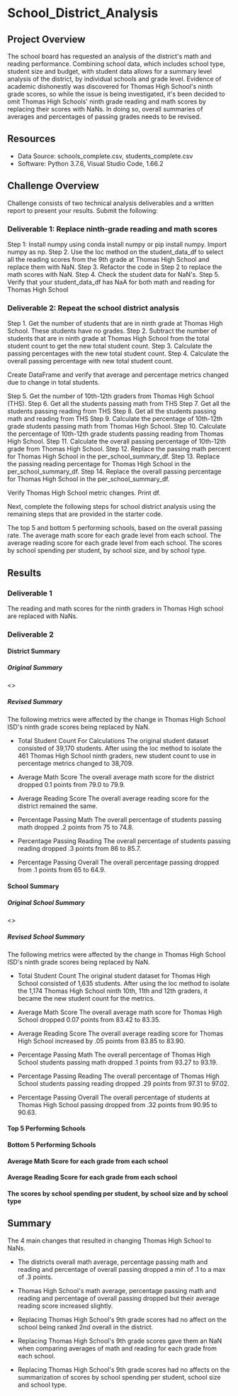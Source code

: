 # School_District_Analysis
## Project Overview
The school board has requested an analysis of the district's math and reading performance. Combining school data, which includes school type, student size and budget, with student data allows for a summary level analysis of the district, by individual schools and grade level. Evidence of academic dishonestly was discovered for Thomas High School's ninth grade scores, so while the issue is being investigated, it's been decided to omit Thomas High Schools' ninth grade reading and math scores by replacing their scores with NaNs. In doing so, overall summaries of averages and percentages of passing grades needs to be revised. 

## Resources
- Data Source: schools_complete.csv, students_complete.csv
- Software: Python 3.7.6, Visual Studio Code, 1.66.2

## Challenge Overview

Challenge consists of two technical analysis deliverables and a written report to present your results. Submit the following:

### Deliverable 1: Replace ninth-grade reading and math scores

Step 1: Install numpy using conda install numpy or pip install numpy. Import numpy as np.
Step 2. Use the loc method on the student_data_df to select all the reading scores from the 9th grade at Thomas High School and replace them with NaN.
Step 3. Refactor the code in Step 2 to replace the math scores with NaN.
Step 4. Check the student data for NaN's. 
Step 5. Verify that your student_data_df has NaA for both math and reading for Thomas High School

### Deliverable 2: Repeat the school district analysis
Step 1. Get the number of students that are in ninth grade at Thomas High School. These students have no grades. 
Step 2. Subtract the number of students that are in ninth grade at Thomas High School from the total student count to get the new total student count.
Step 3. Calculate the passing percentages with the new total student count.
Step 4. Calculate the overall passing percentage with new total student count.

Create DataFrame and verify that average and percentage metrics changed due to change in total students. 

Step 5.  Get the number of 10th-12th graders from Thomas High School (THS).
Step 6. Get all the students passing math from THS
Step 7. Get all the students passing reading from THS
Step 8. Get all the students passing math and reading from THS
Step 9. Calculate the percentage of 10th-12th grade students passing math from Thomas High School. 
Step 10. Calculate the percentage of 10th-12th grade students passing reading from Thomas High School.
Step 11. Calculate the overall passing percentage of 10th-12th grade from Thomas High School. 
Step 12. Replace the passing math percent for Thomas High School in the per_school_summary_df.
Step 13. Replace the passing reading percentage for Thomas High School in the per_school_summary_df.
Step 14. Replace the overall passing percentage for Thomas High School in the per_school_summary_df.

Verify Thomas High School metric changes. Print df.

Next, complete the following steps for school district analysis using the remaining steps that are provided in the starter code.

The top 5 and bottom 5 performing schools, based on the overall passing rate.
The average math score for each grade level from each school.
The average reading score for each grade level from each school.
The scores by school spending per student, by school size, and by school type.

## Results

### Deliverable 1

The reading and math scores for the ninth graders in Thomas High school are replaced with NaNs.

<Insert NaA>

### Deliverable 2

#### District Summary

##### Original Summary
<<Insert Original Summary>>
##### Revised Summary
<Insert Revised Summary>

The following metrics were affected by the change in Thomas High School ISD's ninth grade scores being replaced by NaN.

- Total Student Count For Calculations
The original student dataset consisted of 39,170 students. After using the loc method to isolate the 461 Thomas High School ninth graders, new student count to use in percentage metrics changed to 38,709.

- Average Math Score
The overall average math score for the district dropped 0.1 points from 79.0 to 79.9. 

- Average Reading Score
The overall average reading score for the district remained the same.

- Percentage Passing Math
The overall percentage of students passing math dropped .2 points from 75 to 74.8.

- Percentage Passing Reading
The overall percentage of students passing reading dropped .3 points from 86 to 85.7.

- Percentage Passing Overall
The overall percentage passing dropped from .1 points from 65 to 64.9.

#### School Summary
##### Original School Summary
<<Insert Original Summary>>
##### Revised School Summary
<Insert Revised Summary>

The following metrics were affected by the change in Thomas High School ISD's ninth grade scores being replaced by NaN.

- Total Student Count
The original student dataset for Thomas High School consisted of 1,635 students. After using the loc method to isolate the 1,174 Thomas High School ninth 10th, 11th and 12th graders, it became the new student count for the metrics.

- Average Math Score
The overall average math score for Thomas High School dropped 0.07 points from 83.42 to 83.35. 

- Average Reading Score
The overall average reading score for Thomas High School increased by .05 points from 83.85 to 83.90.

- Percentage Passing Math
The overall percentage of Thomas High School students passing math dropped .1 points from 93.27 to 93.19.

- Percentage Passing Reading
The overall percentage of Thomas High School students passing reading dropped .29 points from 97.31 to 97.02.

- Percentage Passing Overall
The overall percentage of students at Thomas High School passing dropped from .32 points from 90.95 to 90.63.

#### Top 5 Performing Schools

#### Bottom 5 Performing Schools

#### Average Math Score for each grade from each school

#### Average Reading Score for each grade from each school

#### The scores by school spending per student, by school size and by school type

## Summary

The 4 main changes that resulted in changing Thomas High School to NaNs.
- The districts overall math average, percentage passing math and reading and percentage of overall passing dropped a min of .1 to a max of .3 points.

- Thomas High School's math average, percentage passing math and reading and percentage of overall passing dropped but their average reading score increased slightly.

- Replacing Thomas High School's 9th grade scores had no affect on the school being ranked 2nd overall in the district.

- Replacing Thomas High School's 9th grade scores gave them an NaN when comparing averages of math and reading for each grade from each school.

- Replacing Thomas High School's 9th grade scores had no affects on the summarization of scores by school spending per student, school size and school type.



